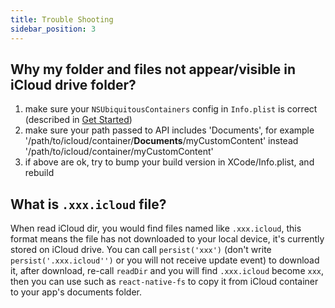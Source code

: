 ```yaml
---
title: Trouble Shooting
sidebar_position: 3
---
```


## Why my folder and files not appear/visible in iCloud drive folder?
1. make sure your `NSUbiquitousContainers` config in `Info.plist` is correct (described in [Get Started](https://react-native-cloud-store.vercel.app/docs/get-started))
2. make sure your path passed to API includes 'Documents', for example '/path/to/icloud/container/**Documents**/myCustomContent' instead '/path/to/icloud/container/myCustomContent'
3. if above are ok, try to bump your build version in XCode/Info.plist, and rebuild

## What is `.xxx.icloud` file?
When read iCloud dir, you would find files named like `.xxx.icloud`, this format means the file has not downloaded to your local device, it's currently stored on iCloud drive. You can call `persist('xxx')` (don't write `persist('.xxx.icloud'')` or you will not receive update event) to download it, after download, re-call `readDir` and you will find `.xxx.icloud` become `xxx`, then you can use such as `react-native-fs` to copy it from iCloud container to your app's documents folder.
